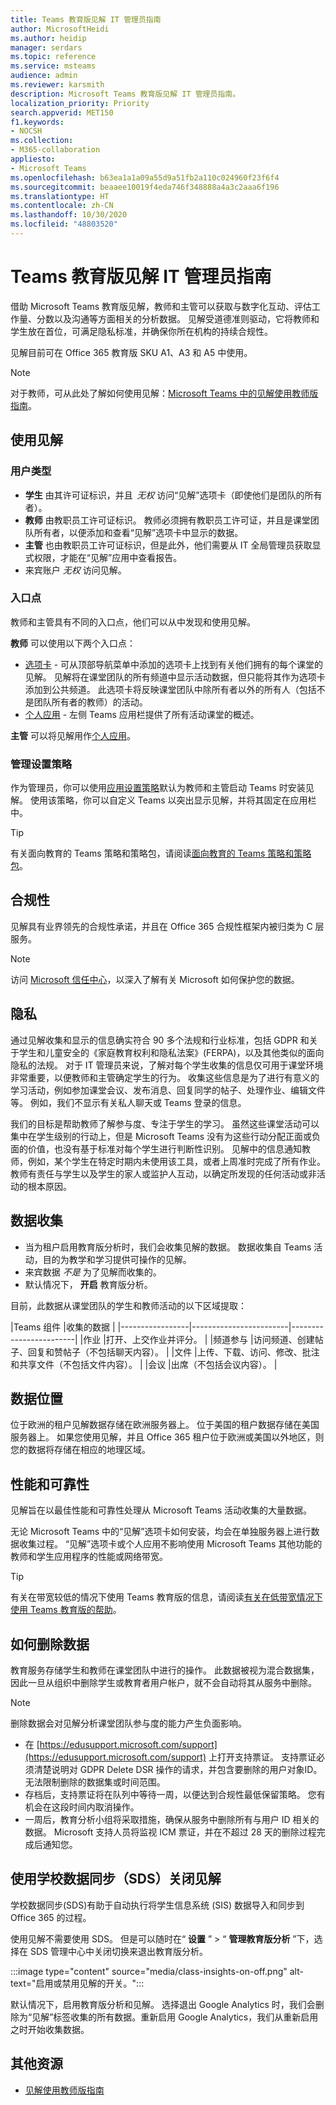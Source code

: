 ```yaml
---
title: Teams 教育版见解 IT 管理员指南
author: MicrosoftHeidi
ms.author: heidip
manager: serdars
ms.topic: reference
ms.service: msteams
audience: admin
ms.reviewer: karsmith
description: Microsoft Teams 教育版见解 IT 管理员指南。
localization_priority: Priority
search.appverid: MET150
f1.keywords:
- NOCSH
ms.collection:
- M365-collaboration
appliesto:
- Microsoft Teams
ms.openlocfilehash: b63ea1a1a09a55d9a51fb2a110c024960f23f6f4
ms.sourcegitcommit: beaaee10019f4eda746f348888a4a3c2aaa6f196
ms.translationtype: HT
ms.contentlocale: zh-CN
ms.lasthandoff: 10/30/2020
ms.locfileid: "48803520"
---
```

# <a name="it-admin-guide-to-insights-in-teams-for-education"></a>Teams 教育版见解 IT 管理员指南

借助 Microsoft Teams 教育版见解，教师和主管可以获取与数字化互动、评估工作量、分数以及沟通等方面相关的分析数据。 见解受道德准则驱动，它将教师和学生放在首位，可满足隐私标准，并确保你所在机构的持续合规性。

见解目前可在 Office 365 教育版 SKU A1、A3 和 A5 中使用。

> [!NOTE]
> 对于教师，可从此处了解如何使用见解：[Microsoft Teams 中的见解使用教师版指南](https://support.microsoft.com/article/27b56255-90c0-47aa-bac3-1c9f50157181)。

## <a name="use-insights"></a>使用见解

### <a name="user-types"></a>用户类型
- **学生** 由其许可证标识，并且  _无权_ 访问“见解”选项卡（即使他们是团队的所有者）。 
- **教师** 由教职员工许可证标识。 教师必须拥有教职员工许可证，并且是课堂团队所有者，以便添加和查看“见解”选项卡中显示的数据。 
- **主管** 也由教职员工许可证标识，但是此外，他们需要从 IT 全局管理员获取显式权限，才能在“见解”应用中查看报告。
- 来宾账户 _无权_ 访问见解。

### <a name="entry-points"></a>入口点
教师和主管具有不同的入口点，他们可以从中发现和使用见解。

**教师** 可以使用以下两个入口点：
- [选项卡](https://support.microsoft.com/article/27b56255-90c0-47aa-bac3-1c9f50157181) - 可从顶部导航菜单中添加的选项卡上找到有关他们拥有的每个课堂的见解。 见解将在课堂团队的所有频道中显示活动数据，但只能将其作为选项卡添加到公共频道。 此选项卡将反映课堂团队中除所有者以外的所有人（包括不是团队所有者的教师）的活动。
- [个人应用](https://support.microsoft.com/article/747fd8d9-00b0-43e6-bacc-a1bf030b1867) - 左侧 Teams 应用栏提供了所有活动课堂的概述。

**主管** 可以将见解用作[个人应用](https://support.microsoft.com/article/8738d1b1-4e1c-49bd-9e8d-b5292474c347)。

### <a name="manage-setup-policy"></a>管理设置策略
作为管理员，你可以使用[应用设置策略](https://docs.microsoft.com/microsoftteams/teams-app-setup-policies)默认为教师和主管启动 Teams 时安装见解。
使用该策略，你可以自定义 Teams 以突出显示见解，并将其固定在应用栏中。

> [!TIP]
> 有关面向教育的 Teams 策略和策略包，请阅读[面向教育的 Teams 策略和策略包](https://docs.microsoft.com/microsoftteams/policy-packages-edu)。



## <a name="compliance"></a>合规性

见解具有业界领先的合规性承诺，并且在 Office 365 合规性框架内被归类为 C 层服务。

> [!NOTE]
> 访问 [Microsoft 信任中心](https://www.microsoft.com/trust-center)，以深入了解有关 Microsoft 如何保护您的数据。

## <a name="privacy"></a>隐私

通过见解收集和显示的信息确实符合 90 多个法规和行业标准，包括 GDPR 和关于学生和儿童安全的《家庭教育权利和隐私法案》(FERPA)，以及其他类似的面向隐私的法规。 对于 IT 管理员来说，了解对每个学生收集的信息仅可用于课堂环境非常重要，以便教师和主管确定学生的行为。 收集这些信息是为了进行有意义的学习活动，例如参加课堂会议、发布消息、回复同学的帖子、处理作业、编辑文件等。 例如，我们不显示有关私人聊天或 Teams 登录的信息。

我们的目标是帮助教师了解参与度、专注于学生的学习。 虽然这些课堂活动可以集中在学生级别的行动上，但是 Microsoft Teams 没有为这些行动分配正面或负面的价值，也没有基于标准对每个学生进行判断性识别。 见解中的信息通知教师，例如，某个学生在特定时期内未使用该工具，或者上周准时完成了所有作业。 教师有责任与学生以及学生的家人或监护人互动，以确定所发现的任何活动或非活动的根本原因。

## <a name="data-collection"></a>数据收集

- 当为租户启用教育版分析时，我们会收集见解的数据。 数据收集自 Teams 活动，目的为教学和学习提供可操作的见解。
- 来宾数据 _不是_ 为了见解而收集的。
- 默认情况下， **开启** 教育版分析。

目前，此数据从课堂团队的学生和教师活动的以下区域提取：

|Teams 组件  |收集的数据  |
|-----------------|------------------------|------------------------|
|作业 |打开、上交作业并评分。 |
|频道参与 |访问频道、创建帖子、回复和赞帖子（不包括聊天内容）。 |
|文件 |上传、下载、访问、修改、批注和共享文件（不包括文件内容）。 |
|会议 |出席（不包括会议内容）。 |

## <a name="data-location"></a>数据位置

位于欧洲的租户见解数据存储在欧洲服务器上。 位于美国的租户数据存储在美国服务器上。 如果您使用见解，并且 Office 365 租户位于欧洲或美国以外地区，则您的数据将存储在相应的地理区域。

## <a name="performance-and-reliability"></a>性能和可靠性

见解旨在以最佳性能和可靠性处理从 Microsoft Teams 活动收集的大量数据。

无论 Microsoft Teams 中的“见解”选项卡如何安装，均会在单独服务器上进行数据收集过程。 “见解”选项卡或个人应用不影响使用 Microsoft Teams 其他功能的教师和学生应用程序的性能或网络带宽。

> [!TIP]
> 有关在带宽较低的情况下使用 Teams 教育版的信息，请阅读[有关在低带宽情况下使用 Teams 教育版的帮助](edu-remote-low-bandwidth.md)。

## <a name="how-to-delete-your-data"></a>如何删除数据

教育服务存储学生和教师在课堂团队中进行的操作。 此数据被视为混合数据集，因此一旦从组织中删除学生或教育者用户帐户，就不会自动将其从服务中删除。

> [!NOTE]
> 删除数据会对见解分析课堂团队参与度的能力产生负面影响。

- 在 [https://edusupport.microsoft.com/support](https://edusupport.microsoft.com/support) 上打开支持票证。 支持票证必须清楚说明对 GDPR Delete DSR 操作的请求，并包含要删除的用户对象ID。 无法限制删除的数据集或时间范围。
- 存档后，支持票证将在队列中等待一周，以便达到合规性最低保留策略。 您有机会在这段时间内取消操作。
- 一周后，教育分析小组将采取措施，确保从服务中删除所有与用户 ID 相关的数据。 Microsoft 支持人员将监视 ICM 票证，并在不超过 28 天的删除过程完成后通知您。

## <a name="turn-insights-off-and-on-using-school-data-sync-sds"></a>使用学校数据同步（SDS）关闭见解

学校数据同步(SDS)有助于自动执行将学生信息系统 (SIS) 数据导入和同步到 Office 365 的过程。

使用见解不需要使用 SDS。 但是可以随时在“ **设置** ” > “ **管理教育版分析** ”下，选择在 SDS 管理中心中关闭切换来退出教育版分析。

:::image type="content" source="media/class-insights-on-off.png" alt-text="启用或禁用见解的开关。":::

默认情况下，启用教育版分析和见解。 选择退出 Google Analytics 时，我们会删除为“见解”标签收集的所有数据。重新启用 Google Analytics，我们从重新启用之时开始收集数据。

## <a name="additional-resources"></a>其他资源
- [见解使用教师版指南](https://support.microsoft.com/office/27b56255-90c0-47aa-bac3-1c9f50157181)
